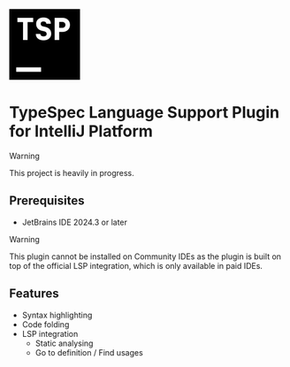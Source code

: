 <img src="./src/main/resources/META-INF/pluginIcon.svg" width="128" height="128" alt="TypeSpec Logo" />

# TypeSpec Language Support Plugin for IntelliJ Platform

> [!WARNING]
> This project is heavily in progress.

## Prerequisites

- JetBrains IDE 2024.3 or later

> [!WARNING]
> This plugin cannot be installed on Community IDEs as the plugin is built on top of the official LSP integration,
> which is only available in paid IDEs.

## Features

- Syntax highlighting
- Code folding
- LSP integration
  - Static analysing
  - Go to definition / Find usages
